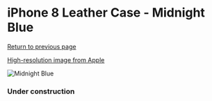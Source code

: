 # iPhone 8 Leather Case - Midnight Blue

[Return to previous page](/iphone_7)

[High-resolution image from Apple](https://store.storeimages.cdn-apple.com/8756/as-images.apple.com/is/MQH82?wid=4500&hei=4500&fmt=png)

<div style="width: 384px"><img src="/everysource/MQH82.png" alt="Midnight Blue"></div>

### Under construction

